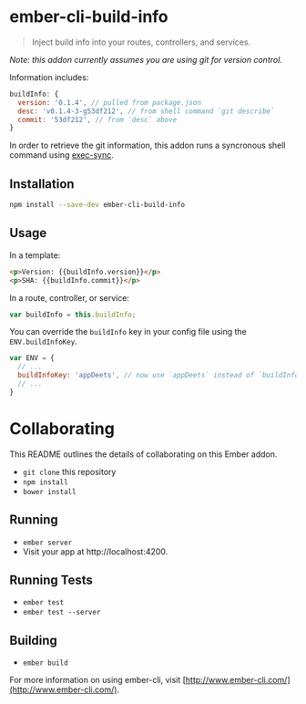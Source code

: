 # ember-cli-build-info

> Inject build info into your routes, controllers, and services.

*Note: this addon currently assumes you are using git for version control.*

Information includes:

```js
buildInfo: {
  version: '0.1.4', // pulled from package.json
  desc: 'v0.1.4-3-g53df212', // from shell command `git describe`
  commit: '53df212', // from `desc` above
}
```

In order to retrieve the git information, this addon runs a syncronous shell command using [exec-sync](https://www.npmjs.com/package/exec-sync).

## Installation

```bash
npm install --save-dev ember-cli-build-info
```

## Usage 

In a template:
```html
<p>Version: {{buildInfo.version}}</p>
<p>SHA: {{buildInfo.commit}}</p>
```

In a route, controller, or service:
```js
var buildInfo = this.buildInfo;
```

You can override the `buildInfo` key in your config file using the `ENV.buildInfoKey`.

```js
var ENV = {
  // ...
  buildInfoKey: 'appDeets', // now use `appDeets` instead of `buildInfo`
  // ...
}
```

# Collaborating

This README outlines the details of collaborating on this Ember addon.

* `git clone` this repository
* `npm install`
* `bower install`

## Running

* `ember server`
* Visit your app at http://localhost:4200.

## Running Tests

* `ember test`
* `ember test --server`

## Building

* `ember build`

For more information on using ember-cli, visit [http://www.ember-cli.com/](http://www.ember-cli.com/).
